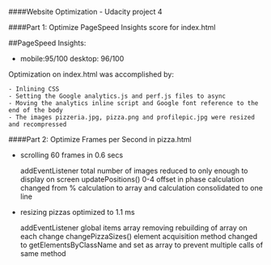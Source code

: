 ####Website Optimization - Udacity project 4


####Part 1: Optimize PageSpeed Insights score for index.html

##PageSpeed Insights:
 - mobile:95/100  desktop: 96/100

Optimization on index.html was accomplished by:

    - Inlining CSS
    - Setting the Google analytics.js and perf.js files to async
    - Moving the analytics inline script and Google font reference to the end of the body
    - The images pizzeria.jpg, pizza.png and profilepic.jpg were resized and recompressed


####Part 2: Optimize Frames per Second in pizza.html

- scrolling 60 frames in 0.6 secs

    addEventListener total number of images reduced to only enough to display on screen
    updatePositions() 0-4 offset in phase calculation changed from % calculation to array and calculation consolidated to one line
    
- resizing pizzas optimized to 1.1 ms

    addEventListener global items array removing rebuilding of array on each change
    changePizzaSizes() element acquisition method changed to getElementsByClassName and set as array to prevent multiple calls of same method